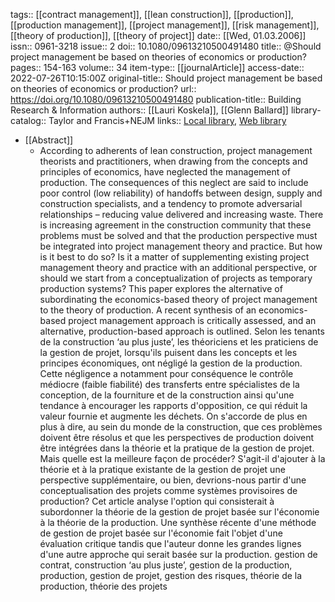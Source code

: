 tags:: [[contract management]], [[lean construction]], [[production]], [[production management]], [[project management]], [[risk management]], [[theory of production]], [[theory of project]]
date:: [[Wed, 01.03.2006]]
issn:: 0961-3218
issue:: 2
doi:: 10.1080/09613210500491480
title:: @Should project management be based on theories of economics or production?
pages:: 154-163
volume:: 34
item-type:: [[journalArticle]]
access-date:: 2022-07-26T10:15:00Z
original-title:: Should project management be based on theories of economics or production?
url:: https://doi.org/10.1080/09613210500491480
publication-title:: Building Research & Information
authors:: [[Lauri Koskela]], [[Glenn Ballard]]
library-catalog:: Taylor and Francis+NEJM
links:: [Local library](zotero://select/library/items/YINEHC24), [Web library](https://www.zotero.org/users/6520516/items/YINEHC24)

- [[Abstract]]
	- According to adherents of lean construction, project management theorists and practitioners, when drawing from the concepts and principles of economics, have neglected the management of production. The consequences of this neglect are said to include poor control (low reliability) of handoffs between design, supply and construction specialists, and a tendency to promote adversarial relationships – reducing value delivered and increasing waste. There is increasing agreement in the construction community that these problems must be solved and that the production perspective must be integrated into project management theory and practice. But how is it best to do so? Is it a matter of supplementing existing project management theory and practice with an additional perspective, or should we start from a conceptualization of projects as temporary production systems? This paper explores the alternative of subordinating the economics-based theory of project management to the theory of production. A recent synthesis of an economics-based project management approach is critically assessed, and an alternative, production-based approach is outlined. Selon les tenants de la construction ‘au plus juste’, les théoriciens et les praticiens de la gestion de projet, lorsqu'ils puisent dans les concepts et les principes économiques, ont négligé la gestion de la production. Cette négligence a notamment pour conséquence le contrôle médiocre (faible fiabilité) des transferts entre spécialistes de la conception, de la fourniture et de la construction ainsi qu'une tendance à encourager les rapports d'opposition, ce qui réduit la valeur fournie et augmente les déchets. On s'accorde de plus en plus à dire, au sein du monde de la construction, que ces problèmes doivent être résolus et que les perspectives de production doivent être intégrées dans la théorie et la pratique de la gestion de projet. Mais quelle est la meilleure façon de procéder? S'agit-il d'ajouter à la théorie et à la pratique existante de la gestion de projet une perspective supplémentaire, ou bien, devrions-nous partir d'une conceptualisation des projets comme systèmes provisoires de production? Cet article analyse l'option qui consisterait à subordonner la théorie de la gestion de projet basée sur l'économie à la théorie de la production. Une synthèse récente d'une méthode de gestion de projet basée sur l'économie fait l'objet d'une évaluation critique tandis que l'auteur donne les grandes lignes d'une autre approche qui serait basée sur la production. gestion de contrat, construction ‘au plus juste’, gestion de la production, production, gestion de projet, gestion des risques, théorie de la production, théorie des projets
